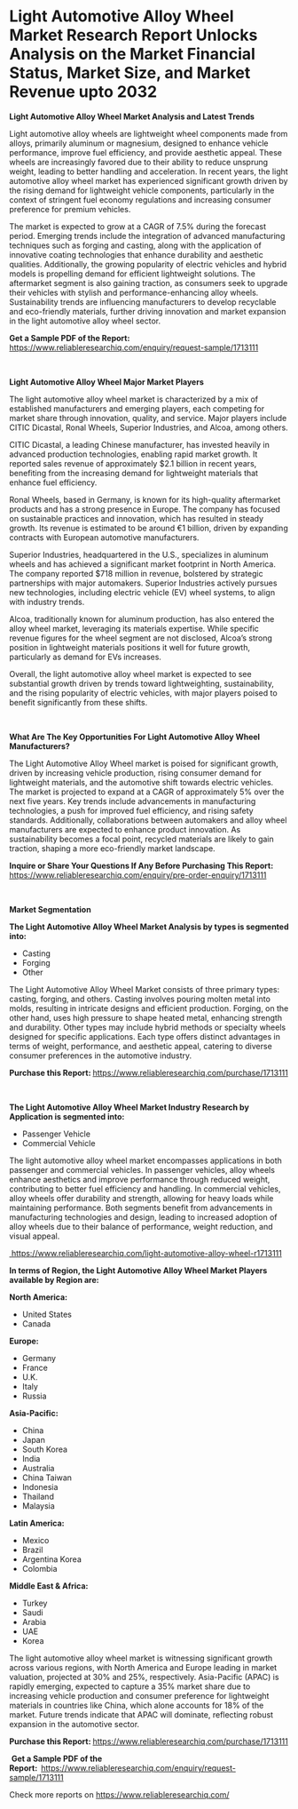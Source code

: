 <p><h1>Light Automotive Alloy Wheel Market Research Report Unlocks Analysis on the Market Financial Status, Market Size, and Market Revenue upto 2032</h1></p><p><strong>Light Automotive Alloy Wheel Market Analysis and Latest Trends</strong></p>
<p><p>Light automotive alloy wheels are lightweight wheel components made from alloys, primarily aluminum or magnesium, designed to enhance vehicle performance, improve fuel efficiency, and provide aesthetic appeal. These wheels are increasingly favored due to their ability to reduce unsprung weight, leading to better handling and acceleration. In recent years, the light automotive alloy wheel market has experienced significant growth driven by the rising demand for lightweight vehicle components, particularly in the context of stringent fuel economy regulations and increasing consumer preference for premium vehicles.</p><p>The market is expected to grow at a CAGR of 7.5% during the forecast period. Emerging trends include the integration of advanced manufacturing techniques such as forging and casting, along with the application of innovative coating technologies that enhance durability and aesthetic qualities. Additionally, the growing popularity of electric vehicles and hybrid models is propelling demand for efficient lightweight solutions. The aftermarket segment is also gaining traction, as consumers seek to upgrade their vehicles with stylish and performance-enhancing alloy wheels. Sustainability trends are influencing manufacturers to develop recyclable and eco-friendly materials, further driving innovation and market expansion in the light automotive alloy wheel sector.</p></p>
<p><strong>Get a Sample PDF of the Report:&nbsp;</strong> <a href="https://www.reliableresearchiq.com/enquiry/request-sample/1713111?utm_campaign=2739&utm_medium=2&utm_source=Github&utm_content=ia&utm_term=28032025&utm_id=light-automotive-alloy-wheel">https://www.reliableresearchiq.com/enquiry/request-sample/1713111</a></p>
<p>&nbsp;</p>
<p><strong>Light Automotive Alloy Wheel Major Market Players</strong></p>
<p><p>The light automotive alloy wheel market is characterized by a mix of established manufacturers and emerging players, each competing for market share through innovation, quality, and service. Major players include CITIC Dicastal, Ronal Wheels, Superior Industries, and Alcoa, among others.</p><p>CITIC Dicastal, a leading Chinese manufacturer, has invested heavily in advanced production technologies, enabling rapid market growth. It reported sales revenue of approximately $2.1 billion in recent years, benefiting from the increasing demand for lightweight materials that enhance fuel efficiency.</p><p>Ronal Wheels, based in Germany, is known for its high-quality aftermarket products and has a strong presence in Europe. The company has focused on sustainable practices and innovation, which has resulted in steady growth. Its revenue is estimated to be around €1 billion, driven by expanding contracts with European automotive manufacturers.</p><p>Superior Industries, headquartered in the U.S., specializes in aluminum wheels and has achieved a significant market footprint in North America. The company reported $718 million in revenue, bolstered by strategic partnerships with major automakers. Superior Industries actively pursues new technologies, including electric vehicle (EV) wheel systems, to align with industry trends.</p><p>Alcoa, traditionally known for aluminum production, has also entered the alloy wheel market, leveraging its materials expertise. While specific revenue figures for the wheel segment are not disclosed, Alcoa’s strong position in lightweight materials positions it well for future growth, particularly as demand for EVs increases.</p><p>Overall, the light automotive alloy wheel market is expected to see substantial growth driven by trends toward lightweighting, sustainability, and the rising popularity of electric vehicles, with major players poised to benefit significantly from these shifts.</p></p>
<p>&nbsp;</p>
<p><strong>What Are The Key Opportunities For Light Automotive Alloy Wheel Manufacturers?</strong></p>
<p><p>The Light Automotive Alloy Wheel market is poised for significant growth, driven by increasing vehicle production, rising consumer demand for lightweight materials, and the automotive shift towards electric vehicles. The market is projected to expand at a CAGR of approximately 5% over the next five years. Key trends include advancements in manufacturing technologies, a push for improved fuel efficiency, and rising safety standards. Additionally, collaborations between automakers and alloy wheel manufacturers are expected to enhance product innovation. As sustainability becomes a focal point, recycled materials are likely to gain traction, shaping a more eco-friendly market landscape.</p></p>
<p><strong>Inquire or Share Your Questions If Any Before Purchasing This Report:</strong> <a href="https://www.reliableresearchiq.com/enquiry/pre-order-enquiry/1713111?utm_campaign=2739&utm_medium=2&utm_source=Github&utm_content=ia&utm_term=28032025&utm_id=light-automotive-alloy-wheel">https://www.reliableresearchiq.com/enquiry/pre-order-enquiry/1713111</a></p>
<p>&nbsp;</p>
<p><strong>Market Segmentation</strong></p>
<p><strong>The Light Automotive Alloy Wheel Market Analysis by types is segmented into:</strong></p>
<p><ul><li>Casting</li><li>Forging</li><li>Other</li></ul></p>
<p><p>The Light Automotive Alloy Wheel Market consists of three primary types: casting, forging, and others. Casting involves pouring molten metal into molds, resulting in intricate designs and efficient production. Forging, on the other hand, uses high pressure to shape heated metal, enhancing strength and durability. Other types may include hybrid methods or specialty wheels designed for specific applications. Each type offers distinct advantages in terms of weight, performance, and aesthetic appeal, catering to diverse consumer preferences in the automotive industry.</p></p>
<p><strong>Purchase this Report:&nbsp;</strong><a href="https://www.reliableresearchiq.com/purchase/1713111?utm_campaign=2739&utm_medium=2&utm_source=Github&utm_content=ia&utm_term=28032025&utm_id=light-automotive-alloy-wheel">https://www.reliableresearchiq.com/purchase/1713111</a></p>
<p>&nbsp;</p>
<p><strong>The Light Automotive Alloy Wheel Market Industry Research by Application is segmented into:</strong></p>
<p><ul><li>Passenger Vehicle</li><li>Commercial Vehicle</li></ul></p>
<p><p>The light automotive alloy wheel market encompasses applications in both passenger and commercial vehicles. In passenger vehicles, alloy wheels enhance aesthetics and improve performance through reduced weight, contributing to better fuel efficiency and handling. In commercial vehicles, alloy wheels offer durability and strength, allowing for heavy loads while maintaining performance. Both segments benefit from advancements in manufacturing technologies and design, leading to increased adoption of alloy wheels due to their balance of performance, weight reduction, and visual appeal.</p></p>
<p><a href="https://www.reliableresearchiq.com/light-automotive-alloy-wheel-r1713111?utm_campaign=2739&utm_medium=2&utm_source=Github&utm_content=ia&utm_term=28032025&utm_id=light-automotive-alloy-wheel">&nbsp;https://www.reliableresearchiq.com/light-automotive-alloy-wheel-r1713111</a></p>
<p><strong>In terms of Region, the Light Automotive Alloy Wheel Market Players available by Region are:</strong></p>
<p>
    <p> <strong> North America: </strong>
        <ul>
            <li>United States</li>
            <li>Canada</li>
        </ul>
        </p> 
    <p> <strong> Europe: </strong>
        <ul>
            <li>Germany</li>
            <li>France</li>
            <li>U.K.</li>
            <li>Italy</li>
            <li>Russia</li>
        </ul>
        </p> 
    <p> <strong> Asia-Pacific: </strong>
        <ul>
            <li>China</li>
            <li>Japan</li>
            <li>South Korea</li>
            <li>India</li>
            <li>Australia</li>
            <li>China Taiwan</li>
            <li>Indonesia</li>
            <li>Thailand</li>
            <li>Malaysia</li>
        </ul>
        </p> 
    <p> <strong> Latin America: </strong>
        <ul>
            <li>Mexico</li>
            <li>Brazil</li>
            <li>Argentina Korea</li>
            <li>Colombia</li>
        </ul>
        </p> 
    <p> <strong> Middle East & Africa: </strong>
        <ul>
            <li>Turkey</li>
            <li>Saudi</li>
            <li>Arabia</li>
            <li>UAE</li>
            <li>Korea</li>
        </ul>
    </p>
    </p>
<p><p>The light automotive alloy wheel market is witnessing significant growth across various regions, with North America and Europe leading in market valuation, projected at 30% and 25%, respectively. Asia-Pacific (APAC) is rapidly emerging, expected to capture a 35% market share due to increasing vehicle production and consumer preference for lightweight materials in countries like China, which alone accounts for 18% of the market. Future trends indicate that APAC will dominate, reflecting robust expansion in the automotive sector.</p></p>
<p><strong>Purchase this Report: </strong><a href="https://www.reliableresearchiq.com/purchase/1713111?utm_campaign=2739&utm_medium=2&utm_source=Github&utm_content=ia&utm_term=28032025&utm_id=light-automotive-alloy-wheel">https://www.reliableresearchiq.com/purchase/1713111</a></p>
<p>&nbsp;<strong>Get a Sample PDF of the Report:&nbsp;&nbsp;</strong><a href="https://www.reliableresearchiq.com/enquiry/request-sample/1713111?utm_campaign=2739&utm_medium=2&utm_source=Github&utm_content=ia&utm_term=28032025&utm_id=light-automotive-alloy-wheel">https://www.reliableresearchiq.com/enquiry/request-sample/1713111</a></p>
<p><strong></strong></p>
<p>Check more reports on <a href="https://www.reliableresearchiq.com/?utm_campaign=2739&utm_medium=2&utm_source=Github&utm_content=ia&utm_term=28032025&utm_id=light-automotive-alloy-wheel">https://www.reliableresearchiq.com/</a></p>